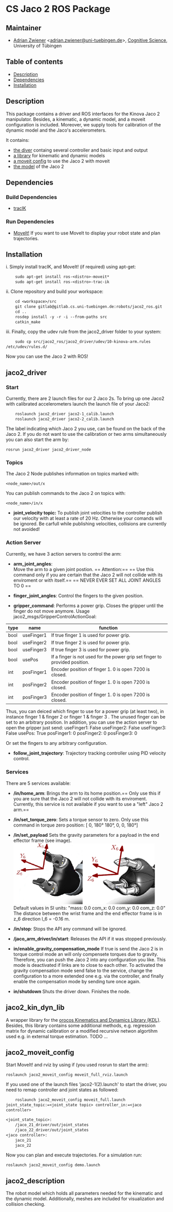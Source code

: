 # CS Jaco 2 ROS Package

## Maintainer 

- [Adrian Zwiener](http://www.cogsys.cs.uni-tuebingen.de/mitarb/zwiener/welcome_e.html) <<adrian.zwiener@uni-tuebingen.de>>, [Cognitive Science](http://ai.uni-bremen.de/), University of Tübingen

## Table of contents
- [Description](#description)
- [Dependencies](#dependencies)
- [Installation](#installation)

## Description

This package contains a driver and ROS interfaces for the Kinova Jaco 2 manipulator. Besides, a kinematic, a dynamic model, and a moveit configuration is included. Moreover, we supply tools for calibration of the dynamic model and the Jaco's accelerometers.

It contains:
-  [the diver](#jaco2_driver) containg several controller and basic input and output
-  [a library](#jaco2_kin_dyn_lib) for kinematic and dynamic models
- [a moveit config](#jaco2_moveit_config) to use the Jaco 2 with moveit
- [the model](#jaco2_description) of the Jaco 2


## Dependencies
### Build Dependencies
- [tracIK](http://wiki.ros.org/trac_ik)

### Run Dependencies
-  [MoveIt!](http://moveit.ros.org/)
If you want to use MoveIt to display your robot state and plan trajectories.

## Installation

i. Simply install tracIK, and MoveIt! (if required) using apt-get: 
```
	sudo apt-get install ros-<distro>-moveit*
	sudo apt-get install ros-<distro>-trac-ik
```
ii. Clone repository and build your workspace:
```
	cd <workspace>/src
	git clone gitlab@gitlab.cs.uni-tuebingen.de:robots/jaco2_ros.git
	cd ..
	rosdep install -y -r -i --from-paths src
	catkin_make
```
iii. Finally, copy the udev rule from the jaco2_driver folder to your system:
```
	sudo cp src/jaco2_ros/jaco2_driver/udev/10-kinova-arm.rules /etc/udev/rules.d/

```
Now you can use the Jaco 2 with ROS!

## jaco2_driver

### Start

Currently, there are 2 launch files for our 2 Jaco 2s. To bring up one Jaco2 with calibrated accelerometers launch the launch file of your Jaco2:
```
	roslaunch jaco2_driver jaco2-1_calib.launch
	roslaunch jaco2_driver jaco2-2_calib.launch
```
The label indicating which Jaco 2 you use, can be found on the back of the Jaco 2. If you do not want to use the calibration or two arms simultaneously you can also start the arm by:
```
rosrun jaco2_driver jaco2_driver_node
```
### Topics
The Jaco 2 Node publishes information on topics marked with: 
```
<node_name>/out/x
```
You can publish commands to the Jaco 2 on topics with:
```
<node_name>/in/x
```
- **joint_velocity topic:**
To publish joint velocities to the controller publish our velocity with at least a rate of 20 Hz. Otherwise your comands will be ignored. Be carfull while publishing velocities, collisions are currently not avoided!
### Action Server
Currently, we have 3 action servers to control the arm:

- **arm_joint_angles**:  
Move the arm to a given joint postion.
== Attention:==
== Use this command only if you are certain that the Jaco 2 will not collide with its enviroment or with itself.==
== NEVER EVER SET ALL JOINT ANGLES TO 0  ==

- **finger_joint_angles**: 
Control the fingers to the given position.
- **gripper_command**:
Performs a power grip. Closes the gripper until the finger do not move anymore. 
Usage jaco2_msgs/GripperControlActionGoal:

| type | name   | function |
|-|-|-|
| bool | useFinger1 | If true finger 1 is used for power grip. |
| bool | useFinger2 | If true finger 2 is used for power grip. | 
| bool | useFinger3 | If true finger 3 is used for power grip. | 
| bool | usePos | If a finger is not used for the power grip set finger to provided position.|
|int | posFinger1 | Encoder position of finger 1. 0 is open 7200 is closed.|
|int|posFinger2| Encoder position of finger 1. 0 is open 7200 is closed.|
|int|posFinger3| Encoder position of finger 1. 0 is open 7200 is closed.|

Thus, you can deiced which finger to use for a power grip (at least two), in instance finger 1 & finger 2 or finger 1 & finger 3 . The unused finger can be set to an arbitrary position. In addition, you can use the action server to open the gripper just send:
useFinger1: False
useFinger2: False
useFinger3: False
usePos: True
posFinger1: 0
posFinger2: 0
posFinger3: 0

Or set the fingers to any arbitrary configuration.

- **follow_joint_trajectory**:
Trajectory tracking controller using PID velocity control.

### Services
There are 5 services available:

- **/in/home_arm**:
Brings the arm to its home position.== Only use this if you are sure that the Jaco 2 will not collide with its enviroment. Currently, this service is not available if you want to use a "left" Jaco  2 arm.==

- **/in/set_torque_zero**:
Sets a torque sensor to zero. Only use this command in torque zero position:
 [ 0, 180° 180°, 0, 0, 180°]

- **/in/set_payload**
Sets the gravity parameters for a payload in the end effector frame (see image).
![End Effector Frame](jaco2_driver/SetGravityPayload1.png  "End Effector Frame")
Default values in SI units:
"mass: 0.0
  com_x: 0.0
  com_y: 0.0
  com_z: 0.0" 
The distance between the wrist frame and the end effector frame is in z_6 direction  l_6 = -0.16 m.

- **/in/stop**:
Stops the API any command will be ignored.

- **/jaco_arm_driver/in/start**:
Releases the API if it was stopped previously.

- **in/enable_gravity_compensation_mode**
If true is send the Jaco 2 is in torque control mode an will only compensete torques due to gravity. Therefore, you can push the Jaco 2 into any configuration you like. This mode is deactivated if links are to close to each other. To activated the gravity compensation mode send false to the service, change the configuration to a more extended one e.g. via the controller, and finally enable the compensation mode by sending ture once again.

- **in/shutdown**
Shuts the driver down. Finishes the node.

## jaco2_kin_dyn_lib
A wrapper library for the [orocos Kinematics and Dynamics Library (KDL)](http://wiki.ros.org/orocos_kdl). Besides, this library contains some additional methods, e.g. regression matrix for dynamic calibration or a modified recursive netwon algortihm used e.g. in external torque estimation.
TODO ...

## jaco2_moveit_config
Start MoveIt! and rviz by using if (you used rosrun to start the arm):
```
roslaunch jaco2_moveit_config moveit_full_rviz.launch
```
If you used one of the launch files 'jaco2-1(2).launch' to start the driver, you need to remap controller and joint states as followed:
```
	roslaunch jaco2_moveit_config moveit_full.launch joint_state_topic:=<joint_state topic> controller_in:=<jaco controller> 
```
```
<joint_state_topic>:
	/jaco_21_driver/out/joint_states
	/jaco_22_driver/out/joint_states
<jaco controller>:
	jaco_21
	jaco_22
```
Now you can plan and execute trajectories. For a simulation run:
```
roslaunch jaco2_moveit_config demo.launch
```



## jaco2_description
The robot model which holds  all parameters needed for the kinematic and the dynamic model. Additionally, meshes are included for visualization and collision checking.



